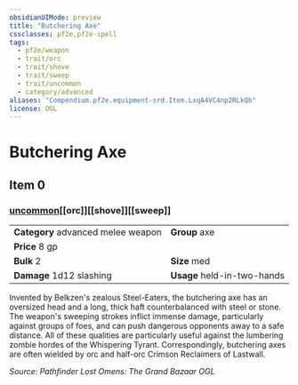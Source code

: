 ```yaml
---
obsidianUIMode: preview
title: "Butchering Axe"
cssclasses: pf2e,pf2e-spell
tags:
  - pf2e/weapon
  - trait/orc
  - trait/shove
  - trait/sweep
  - trait/uncommon
  - category/advanced
aliases: "Compendium.pf2e.equipment-srd.Item.LxqA4VC4np2RLkQb"
license: OGL
---
```

# Butchering Axe
## Item 0
### [uncommon](uncommon "Uncommon Rarity Trait")[[orc]][[shove]][[sweep]]

|  |  |
| -- | -- |
| **Category** advanced melee weapon | **Group** axe |
| **Price** 8 gp |  |
| **Bulk** 2 | **Size** med |
| **Damage** 1d12 slashing  | **Usage** held-in-two-hands |



Invented by Belkzen's zealous Steel-Eaters, the butchering axe has an oversized head and a long, thick haft counterbalanced with steel or stone. The weapon's sweeping strokes inflict immense damage, particularly against groups of foes, and can push dangerous opponents away to a safe distance. All of these qualities are particularly useful against the lumbering zombie hordes of the Whispering Tyrant. Correspondingly, butchering axes are often wielded by orc and half-orc Crimson Reclaimers of Lastwall.

*Source: Pathfinder Lost Omens: The Grand Bazaar*
*OGL*